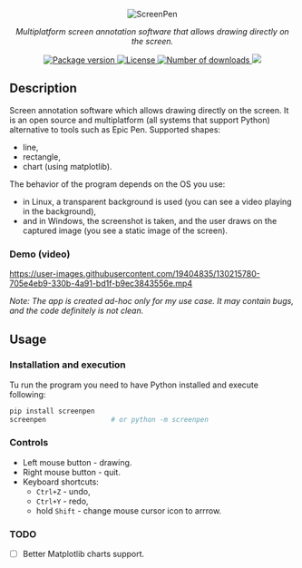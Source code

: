 <p align="center">
    <img src="https://github.com/rsusik/screenpen/raw/master/screenpen.png" alt="ScreenPen" />
</p>
<p align="center">
    <em>Multiplatform screen annotation software that allows drawing directly on the screen.</em>
</p>
<p align="center">
<a href="https://pypi.org/project/screenpen" target="_blank">
    <img src="https://img.shields.io/pypi/v/screenpen?color=%2334D058&label=pypi%20package" alt="Package version">
</a>
<a href="https://github.com/rsusik/screenpen/blob/master/LICENSE" target="_blank">
    <img src="https://img.shields.io/github/license/rsusik/screenpen" alt="License">
</a>
<a href="https://pepy.tech/project/screenpen" target="_blank">
    <img src="https://static.pepy.tech/personalized-badge/screenpen?period=total&units=international_system&left_color=grey&right_color=brightgreen&left_text=Downloads" alt="Number of downloads">
</a>
<a href="https://pepy.tech/project/screenpen" target="_blank">
    <img src="https://static.pepy.tech/personalized-badge/screenpen?period=month&units=international_system&left_color=grey&right_color=brightgreen&left_text=Downloads/month">
</a>
</p>

## Description

Screen annotation software which allows drawing directly on the screen. 
It is an open source and multiplatform 
(all systems that support Python) 
alternative to tools such as Epic Pen. 
Supported shapes:
* line,
* rectangle,
* chart (using matplotlib).

The behavior of the program depends on the OS you use:
* in Linux, a transparent background is used (you can see a video playing in the background),
* and in Windows, the screenshot is taken, and the user draws on the captured image (you see a static image of the screen).



### Demo (video)

https://user-images.githubusercontent.com/19404835/130215780-705e4eb9-330b-4a91-bd1f-b9ec3843556e.mp4


*Note: The app is created ad-hoc only for my use case. It may contain bugs, and the code definitely is not clean.*


## Usage

### Installation and execution

Tu run the program you need to have Python installed and execute following:

```bash
pip install screenpen
screenpen                # or python -m screenpen
```

### Controls
* Left mouse button - drawing.
* Right mouse button - quit.
* Keyboard shortcuts:
    * `Ctrl+Z` - undo,
    * `Ctrl+Y` - redo,
    * hold `Shift` - change mouse cursor icon to arrrow.

### TODO

- [ ] Better Matplotlib charts support.
